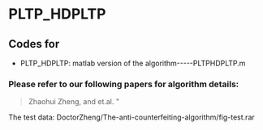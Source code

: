# PLTP_HDPLTP

## Codes for 

- PLTP_HDPLTP: matlab version of the algorithm-----PLTPHDPLTP.m

### Please refer to our following papers for algorithm details:

> Zhaohui Zheng, and et.al. "

The test data: DoctorZheng/The-anti-counterfeiting-algorithm/fig-test.rar
